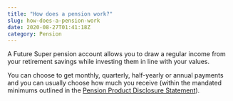 ```yaml
---
title: "How does a pension work?"
slug: how-does-a-pension-work
date: 2020-08-27T01:41:18Z
category: Pension 
---
```


A Future Super pension account allows you to draw a regular income from your retirement savings while investing them in line with your values.

You can choose to get monthly, quarterly, half-yearly or annual payments and you can usually choose how much you receive (within the mandated minimums outlined in the [Pension Product Disclosure Statement](https://www.myfuturesuper.com.au/pppds)).
